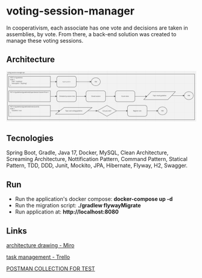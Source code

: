 # voting-session-manager
In cooperativism, each associate has one vote and decisions are taken in assemblies, by vote. From there, a back-end solution was created to manage these voting sessions.

## Architecture
![drawing](https://github.com/MatheusTabares/voting-session-manager/blob/main/architecture-drawing.png)

## Tecnologies
Spring Boot, Gradle, Java 17, Docker, MySQL, Clean Architecture, Screaming Architecture, Nottification Pattern, Command Pattern, Statical Pattern, TDD, DDD, Junit, Mockito, JPA, Hibernate, Flyway, H2, Swagger.

## Run
- Run the application's docker compose: **docker-compose up -d**
- Run the migration script: **./gradlew flywayMigrate**
- Run application at: **http://localhost:8080**


## Links
 [architecture drawing - Miro](https://miro.com/welcomeonboard/dzUwWU5kdWFHQVExRzJ4Y0RjbW43SGIwOUdKTmFtak0zYmxBQkR1d3djOVNUVk8yd1RKSGYzMGJBTzQ0WkJJeHwzMDc0NDU3MzU4MzI0ODkyOTI1fDI=?share_link_id=588941049200)

 [task management - Trello](https://trello.com/invite/b/RheCnLBH/ATTI6681be70a40012cb29f7439d5ec50a14AD257604/voting-session-manager)
 
 [POSTMAN COLLECTION FOR TEST](https://api.postman.com/collections/1542002-77571ca8-6abb-40f7-ab4d-8698cb4efbea?access_key=PMAT-01H1MHMQG7PQS2ZGGW2AE5E938)
